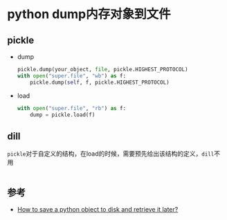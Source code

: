 # python dump内存对象到文件

## pickle

* dump
    ```python
    pickle.dump(your_object, file, pickle.HIGHEST_PROTOCOL)
    with open("super.file", "wb") as f:
        pickle.dump(self, f, pickle.HIGHEST_PROTOCOL)
    ```

* load
    ```python
    with open("super.file", "rb") as f:
        dump = pickle.load(f)
    ```

## dill

`pickle`对于自定义的结构，在load的时候，需要预先给出该结构的定义，`dill`不用

```python

```


## 参考

* [How to save a python object to disk and retrieve it later?](http://www.albertgao.xyz/2016/12/02/how-to-save-a-python-object-to-disk-and-retrieve-it-later/)